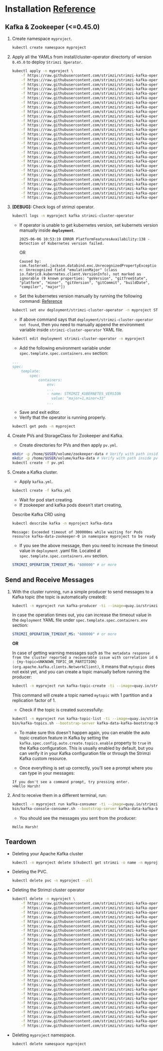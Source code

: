 # Installation [Reference](https://github.com/strimzi/strimzi-kafka-operator)

## Kafka & Zookeeper (<=0.45.0)

1. Create namespace `myproject`.

    ```bash
    kubectl create namespace myproject
    ```

2. Apply all the YAMLs from install/cluster-operator directorty of version `0.45.0` to deploy `Strimzi Operator`.

    ```bash
    kubectl apply -n myproject \
        -f https://raw.githubusercontent.com/strimzi/strimzi-kafka-operator/refs/tags/0.45.0/install/cluster-operator/010-ServiceAccount-strimzi-cluster-operator.yaml \
        -f https://raw.githubusercontent.com/strimzi/strimzi-kafka-operator/refs/tags/0.45.0/install/cluster-operator/020-ClusterRole-strimzi-cluster-operator-role.yaml \
        -f https://raw.githubusercontent.com/strimzi/strimzi-kafka-operator/refs/tags/0.45.0/install/cluster-operator/020-RoleBinding-strimzi-cluster-operator.yaml \
        -f https://raw.githubusercontent.com/strimzi/strimzi-kafka-operator/refs/tags/0.45.0/install/cluster-operator/021-ClusterRole-strimzi-cluster-operator-role.yaml \
        -f https://raw.githubusercontent.com/strimzi/strimzi-kafka-operator/refs/tags/0.45.0/install/cluster-operator/021-ClusterRoleBinding-strimzi-cluster-operator.yaml \
        -f https://raw.githubusercontent.com/strimzi/strimzi-kafka-operator/refs/tags/0.45.0/install/cluster-operator/022-ClusterRole-strimzi-cluster-operator-role.yaml \
        -f https://raw.githubusercontent.com/strimzi/strimzi-kafka-operator/refs/tags/0.45.0/install/cluster-operator/022-RoleBinding-strimzi-cluster-operator.yaml \
        -f https://raw.githubusercontent.com/strimzi/strimzi-kafka-operator/refs/tags/0.45.0/install/cluster-operator/023-ClusterRole-strimzi-cluster-operator-role.yaml \
        -f https://raw.githubusercontent.com/strimzi/strimzi-kafka-operator/refs/tags/0.45.0/install/cluster-operator/023-RoleBinding-strimzi-cluster-operator.yaml \
        -f https://raw.githubusercontent.com/strimzi/strimzi-kafka-operator/refs/tags/0.45.0/install/cluster-operator/030-ClusterRole-strimzi-kafka-broker.yaml \
        -f https://raw.githubusercontent.com/strimzi/strimzi-kafka-operator/refs/tags/0.45.0/install/cluster-operator/030-ClusterRoleBinding-strimzi-cluster-operator-kafka-broker-delegation.yaml \
        -f https://raw.githubusercontent.com/strimzi/strimzi-kafka-operator/refs/tags/0.45.0/install/cluster-operator/031-ClusterRole-strimzi-entity-operator.yaml \
        -f https://raw.githubusercontent.com/strimzi/strimzi-kafka-operator/refs/tags/0.45.0/install/cluster-operator/031-RoleBinding-strimzi-cluster-operator-entity-operator-delegation.yaml \
        -f https://raw.githubusercontent.com/strimzi/strimzi-kafka-operator/refs/tags/0.45.0/install/cluster-operator/033-ClusterRole-strimzi-kafka-client.yaml \
        -f https://raw.githubusercontent.com/strimzi/strimzi-kafka-operator/refs/tags/0.45.0/install/cluster-operator/033-ClusterRoleBinding-strimzi-cluster-operator-kafka-client-delegation.yaml \
        -f https://raw.githubusercontent.com/strimzi/strimzi-kafka-operator/refs/tags/0.45.0/install/cluster-operator/040-Crd-kafka.yaml \
        -f https://raw.githubusercontent.com/strimzi/strimzi-kafka-operator/refs/tags/0.45.0/install/cluster-operator/041-Crd-kafkaconnect.yaml \
        -f https://raw.githubusercontent.com/strimzi/strimzi-kafka-operator/refs/tags/0.45.0/install/cluster-operator/042-Crd-strimzipodset.yaml \
        -f https://raw.githubusercontent.com/strimzi/strimzi-kafka-operator/refs/tags/0.45.0/install/cluster-operator/043-Crd-kafkatopic.yaml \
        -f https://raw.githubusercontent.com/strimzi/strimzi-kafka-operator/refs/tags/0.45.0/install/cluster-operator/044-Crd-kafkauser.yaml \
        -f https://raw.githubusercontent.com/strimzi/strimzi-kafka-operator/refs/tags/0.45.0/install/cluster-operator/045-Crd-kafkamirrormaker.yaml \
        -f https://raw.githubusercontent.com/strimzi/strimzi-kafka-operator/refs/tags/0.45.0/install/cluster-operator/046-Crd-kafkabridge.yaml \
        -f https://raw.githubusercontent.com/strimzi/strimzi-kafka-operator/refs/tags/0.45.0/install/cluster-operator/047-Crd-kafkaconnector.yaml \
        -f https://raw.githubusercontent.com/strimzi/strimzi-kafka-operator/refs/tags/0.45.0/install/cluster-operator/048-Crd-kafkamirrormaker2.yaml \
        -f https://raw.githubusercontent.com/strimzi/strimzi-kafka-operator/refs/tags/0.45.0/install/cluster-operator/049-Crd-kafkarebalance.yaml \
        -f https://raw.githubusercontent.com/strimzi/strimzi-kafka-operator/refs/tags/0.45.0/install/cluster-operator/04A-Crd-kafkanodepool.yaml \
        -f https://raw.githubusercontent.com/strimzi/strimzi-kafka-operator/refs/tags/0.45.0/install/cluster-operator/050-ConfigMap-strimzi-cluster-operator.yaml \
        -f https://raw.githubusercontent.com/strimzi/strimzi-kafka-operator/refs/tags/0.45.0/install/cluster-operator/060-Deployment-strimzi-cluster-operator.yaml
    ```

3. **[DEBUG]:** Check logs of strimzi operator.

    ```bash
    kubectl logs -n myproject kafka strimzi-cluster-operator
    ```

    - If operator is unable to get kubernetes version, set kubernets version manually inside **`deployment`**.

        `2025-06-06 10:53:19 ERROR PlatformFeaturesAvailability:138 - Detection of Kubernetes version failed.`

        OR

        `Caused by: com.fasterxml.jackson.databind.exc.UnrecognizedPropertyException: Unrecognized field "emulationMajor" (class io.fabric8.kubernetes.client.VersionInfo), not marked as ignorable (9 known properties: "goVersion", "gitTreeState", "platform", "minor", "gitVersion", "gitCommit", "buildDate", "compiler", "major"])`

    - Set the kubernetes version manually by running the following command:
    [Reference](https://github.com/strimzi/strimzi-kafka-operator/issues/11386)

    ```bash
    kubectl set env deployment/strimzi-cluster-operator -n myproject STRIMZI_KUBERNETES_VERSION="major=1,minor=33"
    ```

    - If above command says that `deployment/strimzi-cluster-operator not found`, then you need to manually append the environment variable inside `strimzi-cluster-operator` YAML file.

    ```bash
    kubectl edit deployment strimzi-cluster-operator -n myproject
    ```

    - Add the following environment variable under `spec.template.spec.containers.env` section:

    ```yaml
    ...
    spec:
        template:
            spec:
                containers:
                    env:
                    ...
                    - name: STRIMZI_KUBERNETES_VERSION
                      value: "major=1,minor=33"
                    ...
    ```

    - Save and exit editor.
    - Verify that the operator is running properly.

    ```bash
    kubectl get pods -n myproject
    ```

4. Create PVs and StorageClass for Zookeeper and Kafka.

    - Create directories for PVs and then apply `pv.yml`.

    ```bash
    mkdir -p /home/$USER/volume/zookeeper-data # Verify with path inside pv.yml
    mkdir -p /home/$USER/volume/kafka-data # Verify with path inside pv.yml
    kubectl create -f pv.yml
    ```

5. Create a Kafka cluster.

    - Apply `kafka.yml`.

    ```bash
    kubectl create -f kafka.yml
    ```

    - Wait for pod start creating.
    - If zookeeper and kafka pods doesn't start creating,

    Describe Kafka CRD using

    ```bash
    kubectl describe kafka -n myproject kafka-data
    ```

    `Message: Exceeded timeout of 300000ms while waiting for Pods resource kafka-data-zookeeper-0 in namespace myproject to be ready`

    - If you see the above message, then you need to increase the timeout value in `deployment` .yaml file. Located at `spec.template.spec.containers.env` section.

    ```yaml
    STRIMZI_OPERATION_TIMEOUT_MS: "600000" # or more
    ```

## Send and Receive Messages

1. With the cluster running, run a simple producer to send messages to a Kafka topic (the topic is automatically created):

    ```bash
    kubectl -n myproject run kafka-producer -ti --image=quay.io/strimzi/kafka:0.46.0-kafka-4.0.0 --rm=true --restart=Never -- bin/kafka-console-producer.sh --bootstrap-server kafka-data-kafka-bootstrap:9092 --topic mytopic
    ```

    In case the operation times out, you can increase the timeout value in the `deployment` YAML file under `spec.template.spec.containers.env` section:

    ```yaml
    STRIMZI_OPERATION_TIMEOUT_MS: "600000" # or more
    ```

    **OR**

    In case of getting warning messages such as `The metadata response from the cluster reported a recoverable issue with correlation id 6 : {my-topic=UNKNOWN_TOPIC_OR_PARTITION} (org.apache.kafka.clients.NetworkClient)`, it means that `mytopic` does not exist yet, and you can create a topic manually before running the producer:

    ```bash
    kubectl -n myproject run kafka-topic-create -ti --image=quay.io/strimzi/kafka:0.46.0-kafka-4.0.0 --rm=true --restart=Never -- bin/kafka-topics.sh --bootstrap-server kafka-data-kafka-bootstrap:9092 --create --topic mytopic --partitions 1 --replication-factor 1
    ```

    This command will create a topic named `mytopic` with 1 partition and a replication factor of 1.

    - Check if the topic is created successfully:

    ```bash
    kubectl -n myproject run kafka-topic-list -ti --image=quay.io/strimzi/kafka:0.46.0-kafka-4.0.0 --rm=true --restart=Never -- \
    bin/kafka-topics.sh --bootstrap-server kafka-data-kafka-bootstrap:9092 --list
    ```

    - To make sure this doesn't happen again, you can enable the auto topic creation feature in Kafka by setting the `kafka.spec.config.auto.create.topics.enable` property to `true` in the Kafka configuration. This is usually enabled by default, but you can verify it in your Kafka configuration file or through the Strimzi Kafka custom resource.

    - Once everything is set up correctly, you’ll see a prompt where you can type in your messages:

    ```text
    If you don't see a command prompt, try pressing enter.
    >Hello Harsh!
    ```

2. And to receive them in a different terminal, run:

    ```bash
    kubectl -n myproject run kafka-consumer -ti --image=quay.io/strimzi/kafka:0.46.0-kafka-4.0.0 --rm=true --restart=Never -- \
    bin/kafka-console-consumer.sh --bootstrap-server kafka-data-kafka-bootstrap:9092 --topic mytopic --from-beginning
    ```

    - You should see the messages you sent from the producer:

    ```text
    Hello Harsh!
    ```

## Teardown

- Deleting your Apache Kafka cluster

    ```bash
    kubectl -n myproject delete $(kubectl get strimzi -o name -n myproject)
    ```

- Deleting the PVC.

    ```bash
    kubectl delete pvc -n myproject --all
    ```

- Deleting the Strimzi cluster operator

    ```bash
    kubectl delete -n myproject \
        -f https://raw.githubusercontent.com/strimzi/strimzi-kafka-operator/refs/tags/0.45.0/install/cluster-operator/010-ServiceAccount-strimzi-cluster-operator.yaml \
        -f https://raw.githubusercontent.com/strimzi/strimzi-kafka-operator/refs/tags/0.45.0/install/cluster-operator/020-ClusterRole-strimzi-cluster-operator-role.yaml \
        -f https://raw.githubusercontent.com/strimzi/strimzi-kafka-operator/refs/tags/0.45.0/install/cluster-operator/020-RoleBinding-strimzi-cluster-operator.yaml \
        -f https://raw.githubusercontent.com/strimzi/strimzi-kafka-operator/refs/tags/0.45.0/install/cluster-operator/021-ClusterRole-strimzi-cluster-operator-role.yaml \
        -f https://raw.githubusercontent.com/strimzi/strimzi-kafka-operator/refs/tags/0.45.0/install/cluster-operator/021-ClusterRoleBinding-strimzi-cluster-operator.yaml \
        -f https://raw.githubusercontent.com/strimzi/strimzi-kafka-operator/refs/tags/0.45.0/install/cluster-operator/022-ClusterRole-strimzi-cluster-operator-role.yaml \
        -f https://raw.githubusercontent.com/strimzi/strimzi-kafka-operator/refs/tags/0.45.0/install/cluster-operator/022-RoleBinding-strimzi-cluster-operator.yaml \
        -f https://raw.githubusercontent.com/strimzi/strimzi-kafka-operator/refs/tags/0.45.0/install/cluster-operator/023-ClusterRole-strimzi-cluster-operator-role.yaml \
        -f https://raw.githubusercontent.com/strimzi/strimzi-kafka-operator/refs/tags/0.45.0/install/cluster-operator/023-RoleBinding-strimzi-cluster-operator.yaml \
        -f https://raw.githubusercontent.com/strimzi/strimzi-kafka-operator/refs/tags/0.45.0/install/cluster-operator/030-ClusterRole-strimzi-kafka-broker.yaml \
        -f https://raw.githubusercontent.com/strimzi/strimzi-kafka-operator/refs/tags/0.45.0/install/cluster-operator/030-ClusterRoleBinding-strimzi-cluster-operator-kafka-broker-delegation.yaml \
        -f https://raw.githubusercontent.com/strimzi/strimzi-kafka-operator/refs/tags/0.45.0/install/cluster-operator/031-ClusterRole-strimzi-entity-operator.yaml \
        -f https://raw.githubusercontent.com/strimzi/strimzi-kafka-operator/refs/tags/0.45.0/install/cluster-operator/031-RoleBinding-strimzi-cluster-operator-entity-operator-delegation.yaml \
        -f https://raw.githubusercontent.com/strimzi/strimzi-kafka-operator/refs/tags/0.45.0/install/cluster-operator/033-ClusterRole-strimzi-kafka-client.yaml \
        -f https://raw.githubusercontent.com/strimzi/strimzi-kafka-operator/refs/tags/0.45.0/install/cluster-operator/033-ClusterRoleBinding-strimzi-cluster-operator-kafka-client-delegation.yaml \
        -f https://raw.githubusercontent.com/strimzi/strimzi-kafka-operator/refs/tags/0.45.0/install/cluster-operator/040-Crd-kafka.yaml \
        -f https://raw.githubusercontent.com/strimzi/strimzi-kafka-operator/refs/tags/0.45.0/install/cluster-operator/041-Crd-kafkaconnect.yaml \
        -f https://raw.githubusercontent.com/strimzi/strimzi-kafka-operator/refs/tags/0.45.0/install/cluster-operator/042-Crd-strimzipodset.yaml \
        -f https://raw.githubusercontent.com/strimzi/strimzi-kafka-operator/refs/tags/0.45.0/install/cluster-operator/043-Crd-kafkatopic.yaml \
        -f https://raw.githubusercontent.com/strimzi/strimzi-kafka-operator/refs/tags/0.45.0/install/cluster-operator/044-Crd-kafkauser.yaml \
        -f https://raw.githubusercontent.com/strimzi/strimzi-kafka-operator/refs/tags/0.45.0/install/cluster-operator/045-Crd-kafkamirrormaker.yaml \
        -f https://raw.githubusercontent.com/strimzi/strimzi-kafka-operator/refs/tags/0.45.0/install/cluster-operator/046-Crd-kafkabridge.yaml \
        -f https://raw.githubusercontent.com/strimzi/strimzi-kafka-operator/refs/tags/0.45.0/install/cluster-operator/047-Crd-kafkaconnector.yaml \
        -f https://raw.githubusercontent.com/strimzi/strimzi-kafka-operator/refs/tags/0.45.0/install/cluster-operator/048-Crd-kafkamirrormaker2.yaml \
        -f https://raw.githubusercontent.com/strimzi/strimzi-kafka-operator/refs/tags/0.45.0/install/cluster-operator/049-Crd-kafkarebalance.yaml \
        -f https://raw.githubusercontent.com/strimzi/strimzi-kafka-operator/refs/tags/0.45.0/install/cluster-operator/04A-Crd-kafkanodepool.yaml \
        -f https://raw.githubusercontent.com/strimzi/strimzi-kafka-operator/refs/tags/0.45.0/install/cluster-operator/050-ConfigMap-strimzi-cluster-operator.yaml \
        -f https://raw.githubusercontent.com/strimzi/strimzi-kafka-operator/refs/tags/0.45.0/install/cluster-operator/060-Deployment-strimzi-cluster-operator.yaml
    ```

- Deleting `myproject` namespace.

    ```bash
    kubectl delete namespace myproject
    ```
